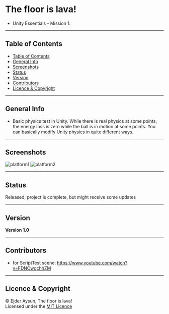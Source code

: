 # The floor is lava!
* Unity Essentials - Mission 1.

---
## Table of Contents
  * [Table of Contents](#table-of-contents)
  * [General Info](#general-info)
  * [Screenshots](#screenshots)
  * [Status](#status)
  * [Version](#version)
  * [Contributors](#contributors)
  * [Licence & Copyright](#licence--copyright)

---
## General Info
* Basic physics test in Unity. While there is real physics at some points, the energy loss is zero while the ball is in motion at some points. You can basically modify Unity physics in quite different ways.

---
## Screenshots
![platform1](https://user-images.githubusercontent.com/71559273/184044712-3a021fa8-e438-4f18-8444-975322471c74.png)
![platform2](https://user-images.githubusercontent.com/71559273/184044728-30ebb86e-c2e1-4df8-901f-6f1be3dc301a.png)

---
## Status
Released; project is complete, but might receive some updates

---
## Version
**Version 1.0**

---
## Contributors
* for ScriptTest scene: https://www.youtube.com/watch?v=FDNCwgchhZM

---
## Licence & Copyright
© Ejder Aysun, The floor is lava!  
Licensed under the [MIT Licence](https://github.com/EjderAysun/The-floor-is-lava-/blob/main/LICENCE)